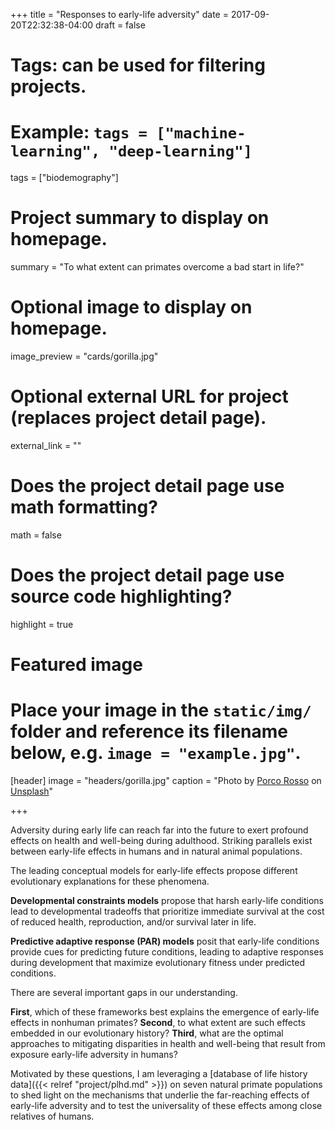 +++
title = "Responses to early-life adversity"
date = 2017-09-20T22:32:38-04:00
draft = false

# Tags: can be used for filtering projects.
# Example: `tags = ["machine-learning", "deep-learning"]`
tags = ["biodemography"]

# Project summary to display on homepage.
summary = "To what extent can primates overcome a bad start in life?"

# Optional image to display on homepage.
image_preview = "cards/gorilla.jpg"

# Optional external URL for project (replaces project detail page).
external_link = ""

# Does the project detail page use math formatting?
math = false

# Does the project detail page use source code highlighting?
highlight = true

# Featured image
# Place your image in the `static/img/` folder and reference its filename below, e.g. `image = "example.jpg"`.
[header]
image = "headers/gorilla.jpg"
caption = "Photo by [Porco Rosso](https://unsplash.com/photos/9znYaSvXip0) on [Unsplash](https://unsplash.com)"

+++

Adversity during early life can reach far into the future to exert profound effects on health and well-being during adulthood.
Striking parallels exist between early-life effects in humans and in natural animal populations.

The leading conceptual models for early-life effects propose different evolutionary explanations for these phenomena.

__Developmental constraints models__ propose that harsh early-life conditions lead to developmental tradeoffs that prioritize immediate survival at the cost of reduced health, reproduction, and/or survival later in life.

__Predictive adaptive response (PAR) models__ posit that early-life conditions provide cues for predicting future conditions, leading to adaptive responses during development that maximize evolutionary fitness under predicted conditions.


There are several important gaps in our understanding.

__First__, which of these frameworks best explains the emergence of early-life effects in nonhuman primates?
__Second__, to what extent are such effects embedded in our evolutionary history?
__Third__, what are the optimal approaches to mitigating disparities in health and well-being that result from exposure early-life adversity in humans?

Motivated by these questions, I am leveraging a [database of life history data]({{< relref "project/plhd.md" >}}) on seven natural primate populations to shed light on the mechanisms that underlie the far-reaching effects of early-life adversity and to test the universality of these effects among close relatives of humans.
